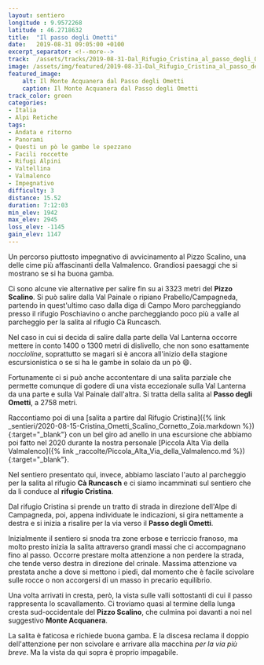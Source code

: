 ```yaml
---
layout: sentiero
longitude : 9.9572268
latitude : 46.2718632
title:  "Il passo degli Ometti"
date:   2019-08-31 09:05:00 +0100
excerpt_separator: <!--more-->
track:  /assets/tracks/2019-08-31-Dal_Rifugio_Cristina_al_passo_degli_Ometti.gpx
image: /assets/img/featured/2019-08-31-Dal_Rifugio_Cristina_al_passo_degli_Ometti.jpg
featured_image:
    alt: Il Monte Acquanera dal Passo degli Ometti
    caption: Il Monte Acquanera dal Passo degli Ometti
track_color: green
categories:
- Italia
- Alpi Retiche
tags:
- Andata e ritorno
- Panorami
- Questi un pò le gambe le spezzano
- Facili roccette
- Rifugi Alpini
- Valtellina
- Valmalenco
- Impegnativo
difficulty: 3
distance: 15.52 
duration: 7:12:03
min_elev: 1942
max_elev: 2945
loss_elev: -1145
gain_elev: 1147
---
```

Un percorso piuttosto impegnativo di avvicinamento al Pizzo Scalino, una delle cime più affascinanti della Valmalenco. Grandiosi paesaggi che si mostrano se si ha buona gamba.

<!--more-->

Ci sono alcune vie alternative per salire fin su ai 3323 metri del **Pizzo Scalino**. Si può salire dalla Val Painale o ripiano Prabello/Campagneda, partendo in quest'ultimo caso dalla diga di Campo Moro parcheggiando presso il rifugio Poschiavino o anche parcheggiando poco più a valle al parcheggio per la salita al rifugio Cà Runcasch.

Nel caso in cui si decida di salire dalla parte della Val Lanterna occorre mettere in conto 1400 o 1300 metri di dislivello, che non sono esattamente *noccioline*, soprattutto se magari si è ancora all'inizio della stagione escursionistica o se si ha le gambe in solaio da un pò :smile:.

Fortunamente ci si può anche accontentare di una salita parziale che permette comunque di godere di una vista eccezionale sulla Val Lanterna da una parte e sulla Val Painale dall'altra. Si tratta della salita al **Passo degli Ometti**, a 2758 metri.

Raccontiamo poi di una [salita a partire dal Rifugio Cristina]({% link _sentieri/2020-08-15-Cristina_Ometti_Scalino_Cornetto_Zoia.markdown %}){:target="_blank"} con un bel giro ad anello in una escursione che abbiamo poi fatto nel 2020 durante la nostra personale [Piccola Alta Via della Valmalenco]({% link _raccolte/Piccola_Alta_Via_della_Valmalenco.md %}){:target="_blank"}.

Nel sentiero presentato qui, invece, abbiamo lasciato l'auto al parcheggio per la salita al rifugio **Cà Runcasch** e ci siamo incamminati sul sentiero che da li conduce al **rifugio Cristina**.

Dal rifugio Cristina si prende un tratto di strada in direzione dell'Alpe di Campagneda, poi, appena individuate le indicazioni, si gira nettamente a destra e si inizia a risalire per la via verso il **Passo degli Ometti**.

Inizialmente il sentiero si snoda tra zone erbose e terriccio franoso, ma molto presto inizia la salita attraverso grandi massi che ci accompagnano fino al passo. Occorre prestare molta attenzione a non perdere la strada, che tende verso destra in direzione del crinale. Massima attenzione va prestata anche a dove si mettono i piedi, dal momento che è facile scivolare sulle rocce o non accorgersi di un masso in precario equilibrio.

Una volta arrivati in cresta, però, la vista sulle valli sottostanti di cui il passo rappresenta lo scavallamento. Ci troviamo quasi al termine della lunga cresta sud-occidentale del **Pizzo Scalino**, che culmina poi davanti a noi nel suggestivo **Monte Acquanera**.

La salita è faticosa e richiede buona gamba. E la discesa reclama il doppio dell'attenzione per non scivolare e arrivare alla macchina *per la via più breve*. Ma la vista da qui sopra è proprio impagabile.
